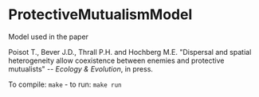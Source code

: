ProtectiveMutualismModel
========================

Model used in the paper

Poisot T., Bever J.D., Thrall P.H. and Hochberg M.E. "Dispersal and spatial
heterogeneity allow coexistence between enemies and protective mutualists"
-- *Ecology & Evolution*, in press.

To compile: `make` - to run: `make run`

